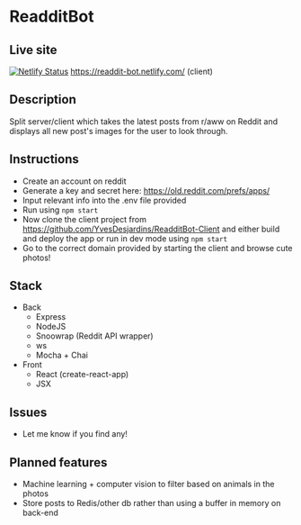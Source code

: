# ReadditBot

## Live site
[![Netlify Status](https://api.netlify.com/api/v1/badges/8836b909-55bf-468c-b095-c91b59de7d42/deploy-status)](https://app.netlify.com/sites/readdit-bot/deploys)
https://readdit-bot.netlify.com/ (client)

## Description
Split server/client which takes the latest posts from r/aww on Reddit and displays all new post's images for the user to look through.

## Instructions
- Create an account on reddit
- Generate a key and secret here: https://old.reddit.com/prefs/apps/
- Input relevant info into the .env file provided
- Run using ```npm start```
- Now clone the client project from https://github.com/YvesDesjardins/ReadditBot-Client and either build and deploy the app or run in dev mode using ```npm start```
- Go to the correct domain provided by starting the client and browse cute photos!

## Stack
- Back
  - Express
  - NodeJS
  - Snoowrap (Reddit API wrapper)
  - ws
  - Mocha + Chai
- Front
  - React (create-react-app)
  - JSX

## Issues
- Let me know if you find any!

## Planned features
- Machine learning + computer vision to filter based on animals in the photos
- Store posts to Redis/other db rather than using a buffer in memory on back-end
